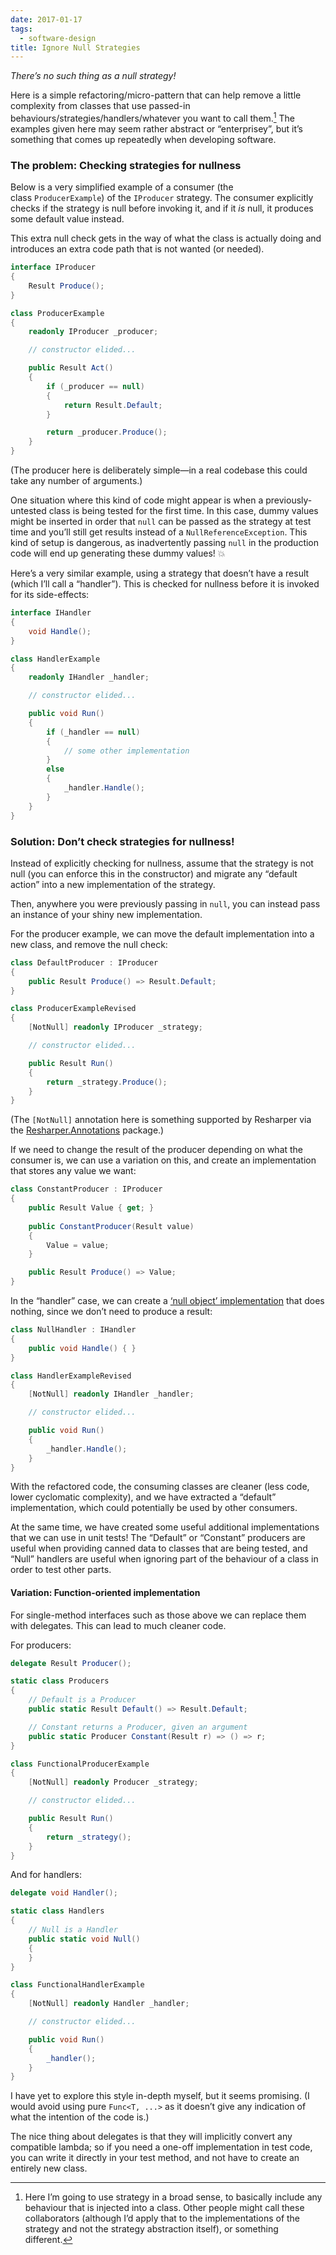 ```yaml
---
date: 2017-01-17
tags:
  - software-design
title: Ignore Null Strategies
---
```

_There’s no such thing as a null strategy!_

Here is a simple refactoring/micro-pattern that can help remove a little complexity from classes that use passed-in behaviours/strategies/handlers/whatever you want to call them.[^1] The examples given here may seem rather abstract or “enterprisey”, but it’s something that comes up repeatedly when developing software.

[^1]: Here I’m going to use strategy in a broad sense, to basically include any behaviour that is injected into a class. Other people might call these collaborators (although I’d apply that to the implementations of the strategy and not the strategy abstraction itself), or something different.

### The problem: Checking strategies for nullness

Below is a very simplified example of a consumer (the class `ProducerExample`) of the `IProducer` strategy. The consumer explicitly checks if the strategy is null before invoking it, and if it _is_ null, it produces some default value instead.

This extra null check gets in the way of what the class is actually doing and introduces an extra code path that is not wanted (or needed).

```csharp
interface IProducer
{
    Result Produce();
}

class ProducerExample
{
    readonly IProducer _producer;

    // constructor elided...

    public Result Act()
    {
        if (_producer == null)
        {
            return Result.Default;
        }

        return _producer.Produce();
    }
}
```

(The producer here is deliberately simple—in a real codebase this could take any number of arguments.)

One situation where this kind of code might appear is when a previously-untested class is being tested for the first time. In this case, dummy values might be inserted in order that `null` can be passed as the strategy at test time and you’ll still get results instead of a `NullReferenceException`. This kind of setup is dangerous, as inadvertently passing `null` in the production code will end up generating these dummy values! 💥

Here’s a very similar example, using a strategy that doesn’t have a result (which I’ll call a “handler”). This is checked for nullness before it is invoked for its side-effects:

```csharp
interface IHandler
{
    void Handle();
}

class HandlerExample
{
    readonly IHandler _handler;

    // constructor elided...

    public void Run()
    {
        if (_handler == null)
        {
            // some other implementation
        }
        else
        {
            _handler.Handle();
        }
    }
}
```

### Solution: Don’t check strategies for nullness!

Instead of explicitly checking for nullness, assume that the strategy is not null (you can enforce this in the constructor) and migrate any “default action” into a new implementation of the strategy.

Then, anywhere you were previously passing in `null`, you can instead pass an instance of your shiny new implementation.

For the producer example, we can move the default implementation into a new class, and remove the null check:

```csharp
class DefaultProducer : IProducer
{
    public Result Produce() => Result.Default;
}

class ProducerExampleRevised
{
    [NotNull] readonly IProducer _strategy;

    // constructor elided...

    public Result Run()
    {
        return _strategy.Produce();
    }
}
```

(The `[NotNull]` annotation here is something supported by Resharper via the [Resharper.Annotations](https://www.nuget.org/packages/JetBrains.Annotations) package.)

If we need to change the result of the producer depending on what the consumer is, we can use a variation on this, and create an implementation that stores any value we want:

```csharp
class ConstantProducer : IProducer
{
    public Result Value { get; }
    
    public ConstantProducer(Result value)
    {
        Value = value;
    }

    public Result Produce() => Value;
}
```

In the “handler” case, we can create a [‘null object’ implementation](https://en.wikipedia.org/wiki/Null_Object_pattern) that does nothing, since we don’t need to produce a result:

```csharp
class NullHandler : IHandler
{
    public void Handle() { }
}

class HandlerExampleRevised
{
    [NotNull] readonly IHandler _handler;

    // constructor elided...

    public void Run()
    {
        _handler.Handle();
    }
}
```

With the refactored code, the consuming classes are cleaner (less code, lower cyclomatic complexity), and we have extracted a “default” implementation, which could potentially be used by other consumers.

At the same time, we have created some useful additional implementations that we can use in unit tests! The “Default” or “Constant” producers are useful when providing canned data to classes that are being tested, and “Null” handlers are useful when ignoring part of the behaviour of a class in order to test other parts.

#### Variation: Function-oriented implementation

For single-method interfaces such as those above we can replace them with delegates. This can lead to much cleaner code.

For producers:

```csharp
delegate Result Producer();

static class Producers
{
    // Default is a Producer
    public static Result Default() => Result.Default;

    // Constant returns a Producer, given an argument
    public static Producer Constant(Result r) => () => r;
}

class FunctionalProducerExample
{
    [NotNull] readonly Producer _strategy;

    // constructor elided...

    public Result Run()
    {
        return _strategy();
    }
}
```

And for handlers:

```csharp
delegate void Handler();

static class Handlers
{
    // Null is a Handler
    public static void Null()
    {
    }
}

class FunctionalHandlerExample
{
    [NotNull] readonly Handler _handler;

    // constructor elided...

    public void Run()
    {
        _handler();
    }
}
```

I have yet to explore this style in-depth myself, but it seems promising. (I would avoid using pure `Func<T, ...>` as it doesn’t give any indication of what the intention of the code is.)

The nice thing about delegates is that they will implicitly convert any compatible lambda; so if you need a one-off implementation in test code, you can write it directly in your test method, and not have to create an entirely new class.
